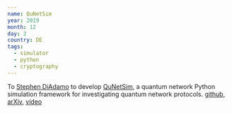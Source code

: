 ```yaml
---
name: QuNetSim
year: 2019
month: 12
day: 2
country: DE
tags:
  - simulator
  - python
  - cryptography
---
```

To [Stephen DiAdamo](https://scholar.google.ca/citations?user=k9O1vSwAAAAJ&hl=en) to develop [QuNetSim](https://arxiv.org/abs/2003.06397), a quantum network Python simulation framework for investigating quantum network protocols. [github](https://github.com/tqsd/QuNetSim), [arXiv](https://arxiv.org/abs/2003.06397), [video](https://www.youtube.com/watch?v=HE6jWjW1WT8)
